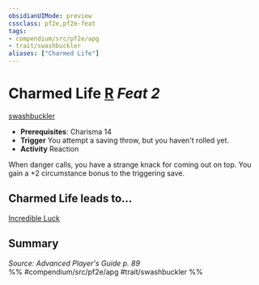 ```yaml
---
obsidianUIMode: preview
cssclass: pf2e,pf2e-feat
tags:
- compendium/src/pf2e/apg
- trait/swashbuckler
aliases: ["Charmed Life"]
---
```

# Charmed Life  [R](rules/core-rulebook/chapter-9-playing-the-game.md#Actions "Reaction") *Feat 2*  
[swashbuckler](rules/traits/swashbuckler-apg.md)  

- **Prerequisites**: Charisma 14
- **Trigger** You attempt a saving throw, but you haven't rolled yet.
- **Activity** Reaction

When danger calls, you have a strange knack for coming out on top. You gain a +2 circumstance bonus to the triggering save.

## Charmed Life leads to...

[Incredible Luck](compendium/feats/incredible-luck-apg.md)

## Summary

*Source: Advanced Player's Guide p. 89*  
%% #compendium/src/pf2e/apg #trait/swashbuckler %%